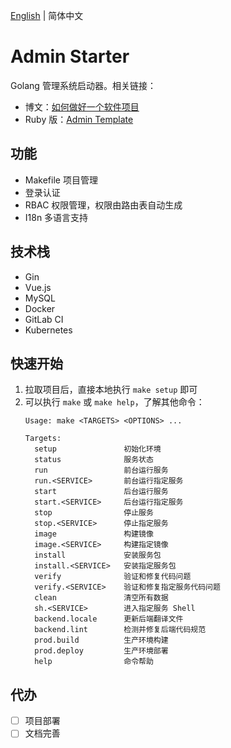 [English](README.md) | 简体中文

# Admin Starter

Golang 管理系统启动器。相关链接：
- 博文：[如何做好一个软件项目](https://hdgcs.com/posts/28-how-to-make-better-project)
- Ruby 版：[Admin Template](https://github.com/songhuangcn/admin-template)

## 功能

- Makefile 项目管理
- 登录认证
- RBAC 权限管理，权限由路由表自动生成
- I18n 多语言支持

## 技术栈

- Gin
- Vue.js
- MySQL
- Docker
- GitLab CI
- Kubernetes

## 快速开始

1. 拉取项目后，直接本地执行 `make setup` 即可
1. 可以执行 `make` 或 `make help`，了解其他命令：
    ```
    Usage: make <TARGETS> <OPTIONS> ...

    Targets:
      setup               初始化环境
      status              服务状态
      run                 前台运行服务
      run.<SERVICE>       前台运行指定服务
      start               后台运行服务
      start.<SERVICE>     后台运行指定服务
      stop                停止服务
      stop.<SERVICE>      停止指定服务
      image               构建镜像
      image.<SERVICE>     构建指定镜像
      install             安装服务包
      install.<SERVICE>   安装指定服务包
      verify              验证和修复代码问题
      verify.<SERVICE>    验证和修复指定服务代码问题
      clean               清空所有数据
      sh.<SERVICE>        进入指定服务 Shell
      backend.locale      更新后端翻译文件
      backend.lint        检测并修复后端代码规范
      prod.build          生产环境构建
      prod.deploy         生产环境部署
      help                命令帮助
    ```

## 代办

- [ ] 项目部署
- [ ] 文档完善
